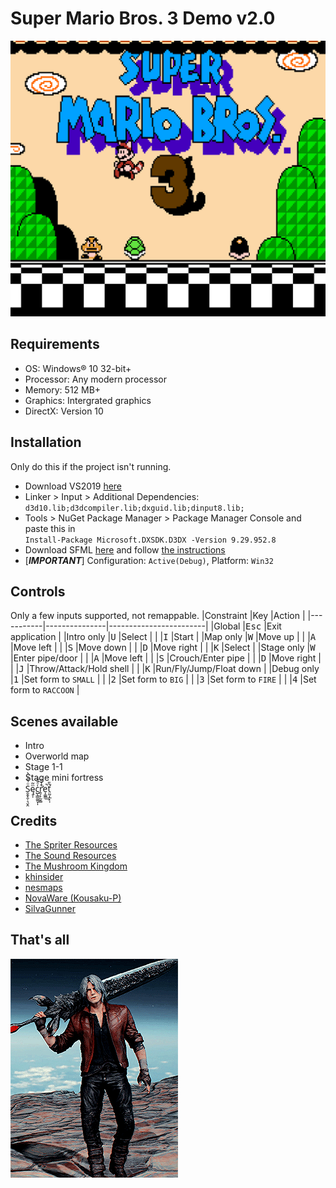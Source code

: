 # Super Mario Bros. 3 Demo v2.0

![Intro](Previews/preview_1.png)

## Requirements
+ OS: Windows® 10 32-bit+
+ Processor: Any modern processor
+ Memory: 512 MB+
+ Graphics: Intergrated graphics
+ DirectX: Version 10

## Installation
Only do this if the project isn't running.
+ Download VS2019 [here](https://visualstudio.microsoft.com/vs/)
+ Linker > Input > Additional Dependencies:\
`d3d10.lib;d3dcompiler.lib;dxguid.lib;dinput8.lib;`
+ Tools > NuGet Package Manager > Package Manager Console and paste this in\
`Install-Package Microsoft.DXSDK.D3DX -Version 9.29.952.8`
+ Download SFML [here](https://www.sfml-dev.org/download.php) and follow [the instructions](https://www.sfml-dev.org/tutorials/2.5/start-vc.php)
+ [***IMPORTANT***] Configuration: `Active(Debug)`, Platform: `Win32`

## Controls
Only a few inputs supported, not remappable.
|Constraint |Key            |Action                  |
|-----------|---------------|------------------------|
|Global     |<kbd>Esc</kbd> |Exit application        |
|Intro only |<kbd>U</kbd>   |Select                  |
|           |<kbd>I</kbd>   |Start                   |
|Map only   |<kbd>W</kbd>   |Move up                 |
|           |<kbd>A</kbd>   |Move left               |
|           |<kbd>S</kbd>   |Move down               |
|           |<kbd>D</kbd>   |Move right              |
|           |<kbd>K</kbd>   |Select                  |
|Stage only |<kbd>W</kbd>   |Enter pipe/door         |
|           |<kbd>A</kbd>   |Move left               |
|           |<kbd>S</kbd>   |Crouch/Enter pipe       |
|           |<kbd>D</kbd>   |Move right              |
|           |<kbd>J</kbd>   |Throw/Attack/Hold shell |
|           |<kbd>K</kbd>   |Run/Fly/Jump/Float down |
|Debug only |<kbd>1</kbd>   |Set form to `SMALL`     |
|           |<kbd>2</kbd>   |Set form to `BIG`       |
|           |<kbd>3</kbd>   |Set form to `FIRE`      |
|           |<kbd>4</kbd>   |Set form to `RACCOON`   |

## Scenes available
+ Intro
+ Overworld map
+ Stage 1-1
+ Stage mini fortress
+ S̯̭̝̯̜͉̮̭ͦ̔̋ͥ̀ę̥̩ͫ̃c̺̖͇̼͚̞̩̍ͦ̆̐͘r̛͍̗̙̰̞̻͒̾̊e͎͚͇̚͟t̤̰͎̲̙̩͛̎̕

## Credits
+ [The Spriter Resources](https://www.spriters-resource.com/nes/supermariobros3/)
+ [The Sound Resources](https://www.sounds-resource.com/nes/smb3/)
+ [The Mushroom Kingdom](https://themushroomkingdom.net/media/smb3/wav)
+ [khinsider](https://downloads.khinsider.com/game-soundtracks/album/super-mario-bros.-3)
+ [nesmaps](https://nesmaps.com/maps/SuperMarioBrothers3/SuperMarioBrothers3.html)
+ [NovaWare (Kousaku-P)](https://youtu.be/2CxNhRCKiJA)
+ [SilvaGunner](https://youtu.be/rr9QBe5GLEk)

## That's all
![Adios](Previews/dante_adios.gif)
